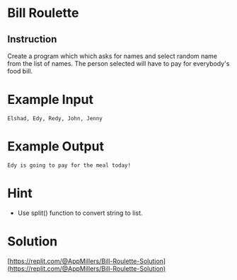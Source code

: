 # Bill Roulette

## Instruction


Create a program which which asks for names and select random name from the list of names. The person selected will have to pay for everybody's food bill.

# Example Input

```
Elshad, Edy, Redy, John, Jenny
```

# Example Output 

```
Edy is going to pay for the meal today!
```

# Hint

- Use split() function to convert string to list.



# Solution

[https://replit.com/@AppMillers/Bill-Roulette-Solution](https://replit.com/@AppMillers/Bill-Roulette-Solution)